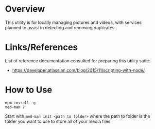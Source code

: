 

# Overview

This utility is for locally managing pictures and videos, with services planned to assist in detecting and removing duplicates.

# Links/References

List of reference documentation consulted for preparing this utility suite:
- <https://developer.atlassian.com/blog/2015/11/scripting-with-node/>

# How to Use

```
npm install -g
med-man ?
```

Start with ```med-man init <path to folder>``` where the path to folder is the folder you want to use to store all of your media files.  
